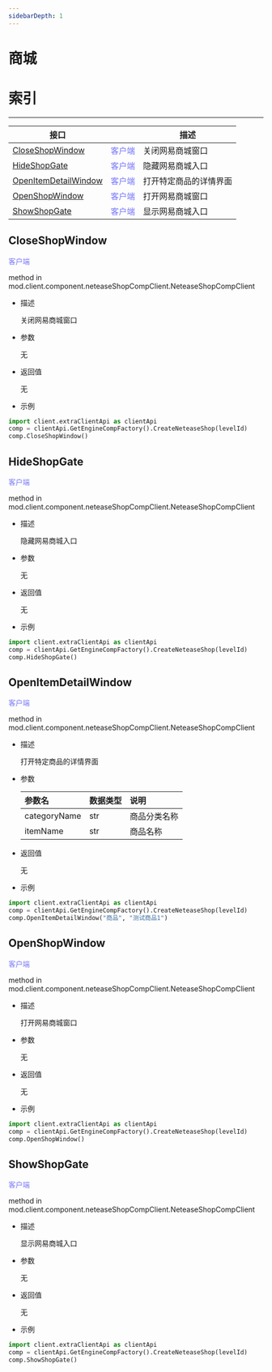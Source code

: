 ```yaml
---
sidebarDepth: 1
---
```

# 商城

# 索引

---

| 接口 | <div style="width: 3em"></div> | 描述 |
| --- | --- | --- |
| [CloseShopWindow](商城.md#closeshopwindow) | <span style="display:inline;color:#7575f9">客户端</span> | 关闭网易商城窗口 |
| [HideShopGate](商城.md#hideshopgate) | <span style="display:inline;color:#7575f9">客户端</span> | 隐藏网易商城入口 |
| [OpenItemDetailWindow](商城.md#openitemdetailwindow) | <span style="display:inline;color:#7575f9">客户端</span> | 打开特定商品的详情界面 |
| [OpenShopWindow](商城.md#openshopwindow) | <span style="display:inline;color:#7575f9">客户端</span> | 打开网易商城窗口 |
| [ShowShopGate](商城.md#showshopgate) | <span style="display:inline;color:#7575f9">客户端</span> | 显示网易商城入口 |

## CloseShopWindow

<span style="display:inline;color:#7575f9">客户端</span>

method in mod.client.component.neteaseShopCompClient.NeteaseShopCompClient

- 描述

    关闭网易商城窗口

- 参数

    无

- 返回值

    无

- 示例

```python
import client.extraClientApi as clientApi
comp = clientApi.GetEngineCompFactory().CreateNeteaseShop(levelId)
comp.CloseShopWindow()
```



## HideShopGate

<span style="display:inline;color:#7575f9">客户端</span>

method in mod.client.component.neteaseShopCompClient.NeteaseShopCompClient

- 描述

    隐藏网易商城入口

- 参数

    无

- 返回值

    无

- 示例

```python
import client.extraClientApi as clientApi
comp = clientApi.GetEngineCompFactory().CreateNeteaseShop(levelId)
comp.HideShopGate()
```



## OpenItemDetailWindow

<span style="display:inline;color:#7575f9">客户端</span>

method in mod.client.component.neteaseShopCompClient.NeteaseShopCompClient

- 描述

    打开特定商品的详情界面

- 参数

    | 参数名 | <div style="width: 4em">数据类型</div> | 说明 |
    | :--- | :--- | :--- |
    | categoryName | str | 商品分类名称 |
    | itemName | str | 商品名称 |

- 返回值

    无

- 示例

```python
import client.extraClientApi as clientApi
comp = clientApi.GetEngineCompFactory().CreateNeteaseShop(levelId)
comp.OpenItemDetailWindow("商品", "测试商品1")
```



## OpenShopWindow

<span style="display:inline;color:#7575f9">客户端</span>

method in mod.client.component.neteaseShopCompClient.NeteaseShopCompClient

- 描述

    打开网易商城窗口

- 参数

    无

- 返回值

    无

- 示例

```python
import client.extraClientApi as clientApi
comp = clientApi.GetEngineCompFactory().CreateNeteaseShop(levelId)
comp.OpenShopWindow()
```



## ShowShopGate

<span style="display:inline;color:#7575f9">客户端</span>

method in mod.client.component.neteaseShopCompClient.NeteaseShopCompClient

- 描述

    显示网易商城入口

- 参数

    无

- 返回值

    无

- 示例

```python
import client.extraClientApi as clientApi
comp = clientApi.GetEngineCompFactory().CreateNeteaseShop(levelId)
comp.ShowShopGate()
```



